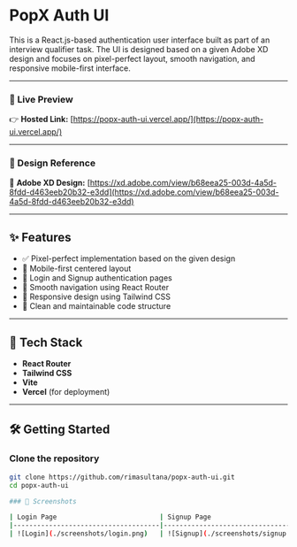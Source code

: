 # PopX Auth UI

This is a React.js-based authentication user interface built as part of an interview qualifier task. The UI is designed based on a given Adobe XD design and focuses on pixel-perfect layout, smooth navigation, and responsive mobile-first interface.

---

### 🔗 Live Preview

👉 **Hosted Link:** [https://popx-auth-ui.vercel.app/](https://popx-auth-ui.vercel.app/)

---

### 🎨 Design Reference

🔗 **Adobe XD Design:** [https://xd.adobe.com/view/b68eea25-003d-4a5d-8fdd-d463eeb20b32-e3dd](https://xd.adobe.com/view/b68eea25-003d-4a5d-8fdd-d463eeb20b32-e3dd)

---

## ✨ Features

- ✅ Pixel-perfect implementation based on the given design
- 📱 Mobile-first centered layout
- 🔐 Login and Signup authentication pages
- 🔁 Smooth navigation using React Router
- 💅 Responsive design using Tailwind CSS
- 🧹 Clean and maintainable code structure

---

## 🚀 Tech Stack

- **React Router**
- **Tailwind CSS**
- **Vite**
- **Vercel** (for deployment)

---

## 🛠️ Getting Started

### Clone the repository

```bash
git clone https://github.com/rimasultana/popx-auth-ui.git
cd popx-auth-ui

### 📸 Screenshots

| Login Page                          | Signup Page                         |
|-------------------------------------|-------------------------------------|
| ![Login](./screenshots/login.png)   | ![Signup](./screenshots/signup.png) |

